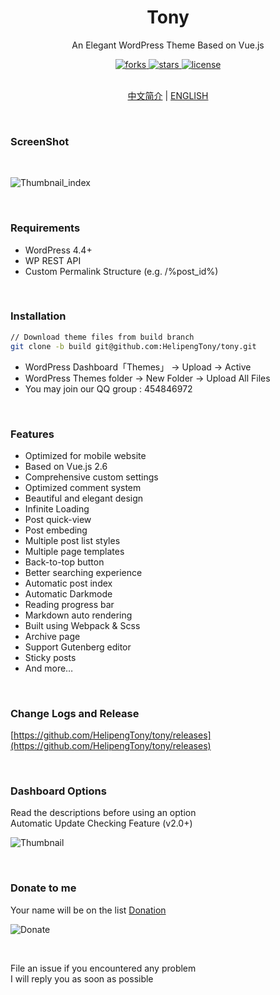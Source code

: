 <div align="center">
  <h1>Tony</h1>
  <p>An Elegant WordPress Theme Based on Vue.js</p>
  <a href="https://github.com/HelipengTony/tony">
    <img src="https://img.shields.io/github/forks/HelipengTony/tony.svg" alt="forks">
  </a>

  <a href="https://github.com/HelipengTony/tony">
    <img src="https://img.shields.io/github/stars/HelipengTony/tony.svg" alt="stars">
  </a>

  <a href="https://github.com/HelipengTony/tony">
    <img src="https://img.shields.io/github/license/HelipengTony/tony.svg" alt="license">
  </a>
</div>

<br/>

<div align="center">
  
[中文简介](https://github.com/HelipengTony/tony/blob/master/README_EN.md) | [ENGLISH](https://github.com/HelipengTony/tony/blob/master/README.md)

</div>

<br/>

### ScreenShot
<br/>

![Thumbnail_index](https://i.loli.net/2020/01/01/YgNlo9Ts1bjiWR3.jpg)

<br/>

### Requirements
- WordPress 4.4+
- WP REST API
- Custom Permalink Structure (e.g. /%post_id%)

<br/>

### Installation
```bash
// Download theme files from build branch
git clone -b build git@github.com:HelipengTony/tony.git
```
+ WordPress Dashboard「Themes」 -> Upload -> Active
+ WordPress Themes folder -> New Folder -> Upload All Files
+ You may join our QQ group : 454846972


<br/>

### Features
+ Optimized for mobile website
+ Based on Vue.js 2.6
+ Comprehensive custom settings
+ Optimized comment system
+ Beautiful and elegant design
+ Infinite Loading
+ Post quick-view
+ Post embeding
+ Multiple post list styles
+ Multiple page templates
+ Back-to-top button
+ Better searching experience
+ Automatic post index
+ Automatic Darkmode
+ Reading progress bar
+ Markdown auto rendering
+ Built using Webpack & Scss
+ Archive page
+ Support Gutenberg editor
+ Sticky posts
+ And more…

<br/>

### Change Logs and Release
[https://github.com/HelipengTony/tony/releases](https://github.com/HelipengTony/tony/releases)

<br/>

### Dashboard Options
Read the descriptions before using an option
<br/>
Automatic Update Checking Feature (v2.0+)
<br/>

![Thumbnail](https://i.loli.net/2019/02/18/5c6a80530c1b8.png)


<br/>

### Donate to me
Your name will be on the list [Donation](https://www.ouorz.com/donation)
<br/>

![Donate](https://i.loli.net/2019/02/18/5c6a80afd1e26.png)

<br/>

File an issue if you encountered any problem
<br/>
I will reply you as soon as possible

